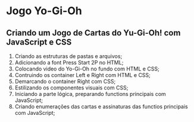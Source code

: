 # Jogo Yo-Gi-Oh

## Criando um Jogo de Cartas do Yu-Gi-Oh! com JavaScript e CSS

1) Criando as estruturas de pastas e arquivos;
2) Adicionando a font Press Start 2P no HTML;
3) Colocando video do Yo-Gi-Oh no fundo com HTML e CSS;
4) Contruindo os container Left e Right com HTML e CSS;
5) Demarcando o container Right com CSS;
6) Estilizando os componentes visuais com CSS;
7) Iniciando a parte lógica, preparando functions principais com JavaScript;
8) Criando enumerações das cartas e assinaturas das functios principais com JavaScript;